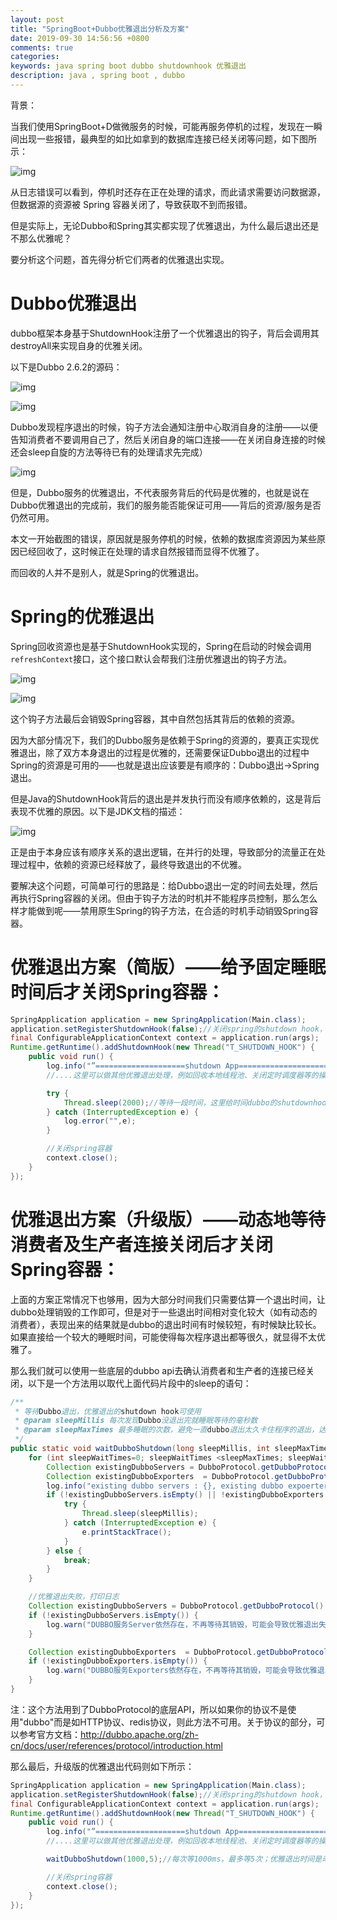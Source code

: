 ```yaml
---
layout: post
title: "SpringBoot+Dubbo优雅退出分析及方案"
date: 2019-09-30 14:56:56 +0800
comments: true
categories: 
keywords: java spring boot dubbo shutdownhook 优雅退出
description: java , spring boot , dubbo
---
```




背景：

当我们使用SpringBoot+D做微服务的时候，可能再服务停机的过程，发现在一瞬间出现一些报错，最典型的如比如拿到的数据库连接已经关闭等问题，如下图所示：

![img](http://jaskey.github.io/images/dubbo-shutdown-hook/dubbo-shutdown-problem.png)



从日志错误可以看到，停机时还存在正在处理的请求，而此请求需要访问数据源，但数据源的资源被 Spring 容器关闭了，导致获取不到而报错。

但是实际上，无论Dubbo和Spring其实都实现了优雅退出，为什么最后退出还是不那么优雅呢？

要分析这个问题，首先得分析它们两者的优雅退出实现。





# Dubbo优雅退出

dubbo框架本身基于ShutdownHook注册了一个优雅退出的钩子，背后会调用其destroyAll来实现自身的优雅关闭。



以下是Dubbo 2.6.2的源码：

![img](http://jaskey.github.io/images/dubbo-shutdown-hook/dubbo-shutdown-sourcecode-1.png)

![img](http://jaskey.github.io/images/dubbo-shutdown-hook/dubbo-shutdown-sourcecode-2.png)

Dubbo发现程序退出的时候，钩子方法会通知注册中心取消自身的注册——以便告知消费者不要调用自己了，然后关闭自身的端口连接——在关闭自身连接的时候还会sleep自旋的方法等待已有的处理请求先完成）

![img](http://jaskey.github.io/images/dubbo-shutdown-hook/dubbo-shutdown-sourcecode-3.png)



但是，Dubbo服务的优雅退出，不代表服务背后的代码是优雅的，也就是说在Dubbo优雅退出的完成前，我们的服务能否能保证可用——背后的资源/服务是否仍然可用。

本文一开始截图的错误，原因就是服务停机的时候，依赖的数据库资源因为某些原因已经回收了，这时候正在处理的请求自然报错而显得不优雅了。



而回收的人并不是别人，就是Spring的优雅退出。

# Spring的优雅退出

Spring回收资源也是基于ShutdownHook实现的，Spring在启动的时候会调用`refreshContext`接口，这个接口默认会帮我们注册优雅退出的钩子方法。

![img](http://jaskey.github.io/images/dubbo-shutdown-hook/spring-shutdown-hook-sourcecode-1.png)

![img](http://jaskey.github.io/images/dubbo-shutdown-hook/spring-shutdown-hook-sourcecode-2.png)

这个钩子方法最后会销毁Spring容器，其中自然包括其背后的依赖的资源。



因为大部分情况下，我们的Dubbo服务是依赖于Spring的资源的，要真正实现优雅退出，除了双方本身退出的过程是优雅的，还需要保证Dubbo退出的过程中Spring的资源是可用的——也就是退出应该要是有顺序的：Dubbo退出→Spring退出。

但是Java的ShutdownHook背后的退出是并发执行而没有顺序依赖的，这是背后表现不优雅的原因。以下是JDK文档的描述：

![img](http://jaskey.github.io/images/dubbo-shutdown-hook/jdk-shudownhook-coments.png)

正是由于本身应该有顺序关系的退出逻辑，在并行的处理，导致部分的流量正在处理过程中，依赖的资源已经释放了，最终导致退出的不优雅。



要解决这个问题，可简单可行的思路是：给Dubbo退出一定的时间去处理，然后再执行Spring容器的关闭。但由于钩子方法的时机并不能程序员控制，那么怎么样才能做到呢——禁用原生Spring的钩子方法，在合适的时机手动销毁Spring容器。



# 优雅退出方案（简版）——给予固定睡眠时间后才关闭Spring容器：

```java
SpringApplication application = new SpringApplication(Main.class);
application.setRegisterShutdownHook(false);//关闭spring的shutdown hook，后续手动触发
final ConfigurableApplicationContext context = application.run(args);
Runtime.getRuntime().addShutdownHook(new Thread("T_SHUTDOWN_HOOK") {
    public void run() {
        log.info("”====================shutdown App====================“。");
        //....这里可以做其他优雅退出处理，例如回收本地线程池、关闭定时调度器等的操作

        try {
            Thread.sleep(2000);//等待一段时间，这里给时间dubbo的shutdownhook执行，
        } catch (InterruptedException e) {
            log.error("",e);
        }

        //关闭spring容器
        context.close();
    }
});

```





# 优雅退出方案（升级版）——动态地等待消费者及生产者连接关闭后才关闭Spring容器：

上面的方案正常情况下也够用，因为大部分时间我们只需要估算一个退出时间，让dubbo处理销毁的工作即可，但是对于一些退出时间相对变化较大（如有动态的消费者），表现出来的结果就是dubbo的退出时间有时候较短，有时候缺比较长。如果直接给一个较大的睡眠时间，可能使得每次程序退出都等很久，就显得不太优雅了。

那么我们就可以使用一些底层的dubbo api去确认消费者和生产者的连接已经关闭，以下是一个方法用以取代上面代码片段中的sleep的语句：

```java
/**
 * 等待Dubbo退出，优雅退出的shutdown hook可使用
 * @param sleepMillis 每次发现Dubbo没退出完就睡眠等待的毫秒数
 * @param sleepMaxTimes 最多睡眠的次数，避免一直dubbo退出太久卡住程序的退出，达到此次数后会不再等待
 */
public static void waitDubboShutdown(long sleepMillis, int sleepMaxTimes) {
    for (int sleepWaitTimes=0; sleepWaitTimes <sleepMaxTimes; sleepWaitTimes++){//如果dubbo的server没有关闭完成，会睡眠等待，最多等待三次
        Collection existingDubboServers = DubboProtocol.getDubboProtocol().getServers();
        Collection existingDubboExporters  = DubboProtocol.getDubboProtocol().getExporters();
        log.info("existing dubbo servers : {}, existing dubbo expoerters {} ,  sleepWaitTimes : {}", existingDubboServers, existingDubboExporters, sleepWaitTimes);
        if (!existingDubboServers.isEmpty() || !existingDubboExporters.isEmpty()) {
            try {
                Thread.sleep(sleepMillis);
            } catch (InterruptedException e) {
                e.printStackTrace();
            }
        } else {
            break;
        }
    }

    //优雅退出失败，打印日志
    Collection existingDubboServers = DubboProtocol.getDubboProtocol().getServers();
    if (!existingDubboServers.isEmpty()) {
        log.warn("DUBBO服务Server依然存在，不再等待其销毁，可能会导致优雅退出失败 {}",existingDubboServers);
    }

    Collection existingDubboExporters  = DubboProtocol.getDubboProtocol().getExporters();
    if (!existingDubboExporters.isEmpty()) {
        log.warn("DUBBO服务Exporters依然存在，不再等待其销毁，可能会导致优雅退出失败 {}",existingDubboExporters);
    }
}
```


注：这个方法用到了DubboProtocol的底层API，所以如果你的协议不是使用"dubbo"而是如HTTP协议、redis协议，则此方法不可用。关于协议的部分，可以参考官方文档：http://dubbo.apache.org/zh-cn/docs/user/references/protocol/introduction.html



那么最后，升级版的优雅退出代码则如下所示：

```java
SpringApplication application = new SpringApplication(Main.class);
application.setRegisterShutdownHook(false);//关闭spring的shutdown hook，后续手动触发
final ConfigurableApplicationContext context = application.run(args);
Runtime.getRuntime().addShutdownHook(new Thread("T_SHUTDOWN_HOOK") {
    public void run() {
        log.info("”====================shutdown App====================“。");
        //....这里可以做其他优雅退出处理，例如回收本地线程池、关闭定时调度器等的操作

        waitDubboShutdown(1000,5);//每次等1000ms，最多等5次；优雅退出时间是动态的（可能1秒就能优雅退出完毕）；但如果退出时间大于5秒，那么则放弃优雅退出，直接退出。

        //关闭spring容器
        context.close();
    }
});
```

